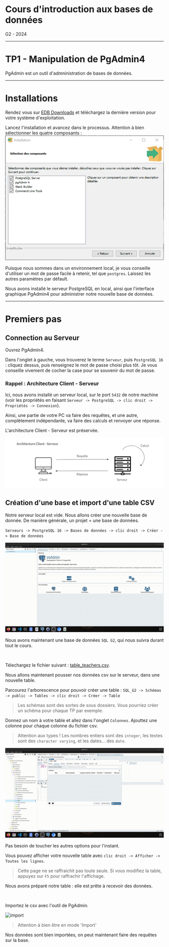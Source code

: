 # Cours d'introduction aux bases de données

G2 - 2024

---

# TP1 - Manipulation de PgAdmin4

PgAdmin est un outil d'admninistration de bases de données.

---

# Installations

Rendez vous sur [EDB Downloads](https://www.enterprisedb.com/downloads/postgres-postgresql-downloads) et téléchargez la dernière version pour votre système d'exploitation.

Lancez l'installation et avancez dans le processus. Attention à bien sélectionner les quatre composants : ![installation_composants](/TP/SELECT/images/installation_composants.webp)

Puisque nous sommes dans un environnement local, je vous conseille d'utiliser un mot de passe facile à retenir, tel que `postgres`. Laissez les autres paramètres par défault.

Nous avons installé le serveur PostgreSQL en local, ainsi que l'interface graphique PgAdmin4 pour administrer notre nouvelle base de données.

---

# Premiers pas

## Connection au Serveur

Ouvrez PgAdmin4.

Dans l'onglet à gauche, vous trouverez le terme `Serveur`, puis `PostgreSQL 16` : cliquez dessus, puis renseignez le mot de passe choisi plus tôt. Je vous conseille vivement de cocher la case pour se souvenir du mot de passe.

### Rappel : Architecture Client - Serveur

Ici, nous avons installé un serveur local, sur le port `5432` de notre machine (voir les propriétés en faisant `Serveur -> PostgreSQL -> clic droit -> Propriétés -> Connexion`).

Ainsi, une partie de votre PC va faire des requêtes, et une autre, complètement indépendante, va faire des calculs et renvoyer une réponse.

L'architecture Client - Serveur est préservée.

![Schéma Client Serveur](/TP/SELECT/images/schema_client_serveur.png)

## Création d'une base et import d'une table CSV

Notre serveur local est vide. Nous allons créer une nouvelle base de donnée. De manière générale, un projet = une base de données.

`Serveurs -> PostgreSQL 16 -> Bases de données -> clic droit -> Créer -> Base de données`

![Create Database](/TP/SELECT/videos/create_database.gif)

Nous avons maintenant une base de données `SQL G2`, qui nous suivra durant tout le cours.

<br>

Télechargez le fichier suivant : [table_teachers.csv](/TP/SELECT/data/teachers.csv).

Nous allons maintenant pousser nos données csv sur le serveur, dans une nouvelle table.

Parcourez l'arborescence pour pouvoir créer une table :
`SQL_G2 -> Schémas -> public -> Tables -> clic droit -> Créer -> Table`

> Les schémas sont des sortes de sous dossiers. Vous pourriez créer un schéma pour chaque TP par exemple.

Donnez un nom à votre table et allez dans l'onglet `Colonnes`. Ajouttez une colonne pour chaque colonne du fichier csv.

> Attention aux types ! Les nombres entiers sont des `integer`, les textes sont des `character varying`, et les dates... des `date`.

![Ajout des colonnes](/TP/SELECT/videos/columns.gif)

Pas besoin de toucher les autres options pour l'instant.

Vous pouvez afficher votre nouvelle table avec `clic droit -> Afficher -> Toutes les lignes`.

> Cette page ne se raffraichit pas toute seule. Si vous modifiez la table, appuyez sur `F5` pour raffrachir l'affichage.

Nous avons préparé notre table : elle est prête à recevoir des données.

<br>

Importez le csv avec l'outil de PgAdmin.

![import](/TP/SELECT/videos/import.gif)

> Attention à bien être en mode 'Import'

Nos données sont bien importées, on peut maintenant faire des requêtes sur la base.